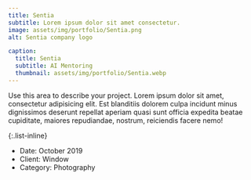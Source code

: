 ```yaml
---
title: Sentia
subtitle: Lorem ipsum dolor sit amet consectetur.
image: assets/img/portfolio/Sentia.png
alt: Sentia company logo

caption:
  title: Sentia
  subtitle: AI Mentoring
  thumbnail: assets/img/portfolio/Sentia.webp
---
```

Use this area to describe your project. Lorem ipsum dolor sit amet, consectetur adipisicing elit. Est blanditiis dolorem culpa incidunt minus dignissimos deserunt repellat aperiam quasi sunt officia expedita beatae cupiditate, maiores repudiandae, nostrum, reiciendis facere nemo!

{:.list-inline}
- Date: October 2019
- Client: Window
- Category: Photography

